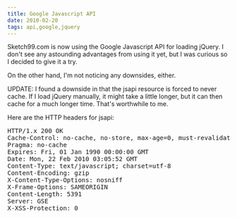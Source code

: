 ```yaml
---
title: Google Javascript API
date: 2010-02-20
tags: api,google,jquery
---
```

Sketch99.com is now using the Google Javascript API for loading jQuery. I don't see any astounding advantages from using it yet, but I was curious so I decided to give it a try.

On the other hand, I'm not noticing any downsides, either.

UPDATE: I found a downside in that the jsapi resource is forced to never cache. If I load jQuery manually, it might take a little longer, but it can then cache for a much longer time. That's worthwhile to me.

Here are the HTTP headers for jsapi:

<pre class="sh_desktop">
HTTP/1.x 200 OK
Cache-Control: no-cache, no-store, max-age=0, must-revalidate
Pragma: no-cache
Expires: Fri, 01 Jan 1990 00:00:00 GMT
Date: Mon, 22 Feb 2010 03:05:52 GMT
Content-Type: text/javascript; charset=utf-8
Content-Encoding: gzip
X-Content-Type-Options: nosniff
X-Frame-Options: SAMEORIGIN
Content-Length: 5391
Server: GSE
X-XSS-Protection: 0
</pre>

